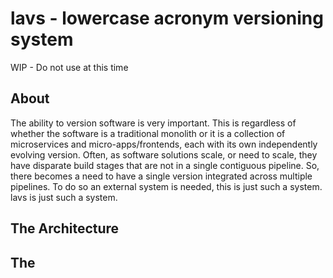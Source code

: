 # lavs - lowercase acronym versioning system

WIP - Do not use at this time

## About

The ability to version software is very important. This is regardless of whether the software is a traditional monolith or it is a collection of microservices and micro-apps/frontends, each with its own independently evolving version. Often, as software solutions scale, or need to scale, they have disparate build stages that are not in a single contiguous pipeline. So, there becomes a need to have a single version integrated across multiple pipelines. To do so an external system is needed, this is just such a system. lavs is just such a system.

## The Architecture

## The 